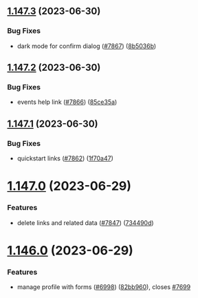 ## [1.147.3](https://github.com/EddieHubCommunity/LinkFree/compare/v1.147.2...v1.147.3) (2023-06-30)


### Bug Fixes

* dark mode for confirm dialog ([#7867](https://github.com/EddieHubCommunity/LinkFree/issues/7867)) ([8b5036b](https://github.com/EddieHubCommunity/LinkFree/commit/8b5036b58c93d518f6db2b21f2b0e390dd24acc8))



## [1.147.2](https://github.com/EddieHubCommunity/LinkFree/compare/v1.147.1...v1.147.2) (2023-06-30)


### Bug Fixes

* events help link ([#7866](https://github.com/EddieHubCommunity/LinkFree/issues/7866)) ([85ce35a](https://github.com/EddieHubCommunity/LinkFree/commit/85ce35aaaa6b52dcbbbe7bb6b7e8346cb5fea4ee))



## [1.147.1](https://github.com/EddieHubCommunity/LinkFree/compare/v1.147.0...v1.147.1) (2023-06-30)


### Bug Fixes

* quickstart links ([#7862](https://github.com/EddieHubCommunity/LinkFree/issues/7862)) ([1f70a47](https://github.com/EddieHubCommunity/LinkFree/commit/1f70a47a821dae9c0f685ae10daf238a5325e47c))



# [1.147.0](https://github.com/EddieHubCommunity/LinkFree/compare/v1.146.0...v1.147.0) (2023-06-29)


### Features

* delete links and related data ([#7847](https://github.com/EddieHubCommunity/LinkFree/issues/7847)) ([734490d](https://github.com/EddieHubCommunity/LinkFree/commit/734490de6677915b5a171159ea33bece8b7ee578))



# [1.146.0](https://github.com/EddieHubCommunity/LinkFree/compare/v1.145.5...v1.146.0) (2023-06-29)


### Features

* manage profile with forms ([#6998](https://github.com/EddieHubCommunity/LinkFree/issues/6998)) ([82bb960](https://github.com/EddieHubCommunity/LinkFree/commit/82bb9603874db8f7b11322a853ac78c5100a7cea)), closes [#7699](https://github.com/EddieHubCommunity/LinkFree/issues/7699)



